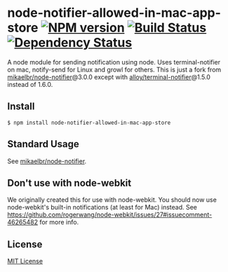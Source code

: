 # node-notifier-allowed-in-mac-app-store [![NPM version][npm-image]][npm-url] [![Build Status][travis-image]][travis-url] [![Dependency Status][depstat-image]][depstat-url]

A node module for sending notification using node. Uses terminal-notifier on mac,
notify-send for Linux and growl for others. This is just a fork from [mikaelbr/node-notifier](https://github.com/mikaelbr/node-notifier)@3.0.0 except with [alloy/terminal-notifier](alloy/terminal-notifier)@1.5.0 instead of 1.6.0.


## Install
```
$ npm install node-notifier-allowed-in-mac-app-store
```

## Standard Usage
See [mikaelbr/node-notifier](https://github.com/mikaelbr/node-notifier).

## Don't use with node-webkit
We originally created this for use with node-webkit. You should now use node-webkit's built-in notifications (at least for Mac) instead. See https://github.com/rogerwang/node-webkit/issues/27#issuecomment-46265482 for more info.

## License

[MIT License](http://en.wikipedia.org/wiki/MIT_License)

[npm-url]: https://npmjs.org/package/node-notifier-allowed-in-mac-app-store
[npm-image]: https://badge.fury.io/js/node-notifier-allowed-in-mac-app-store.png

[travis-url]: http://travis-ci.org/Teamwork/node-notifier-allowed-in-mac-app-store
[travis-image]: https://secure.travis-ci.org/Teamwork/node-notifier-allowed-in-mac-app-store.png?branch=master

[depstat-url]: https://david-dm.org/teamwork/node-notifier-allowed-in-mac-app-store
[depstat-image]: https://david-dm.org/teamwork/node-notifier-allowed-in-mac-app-store.png
